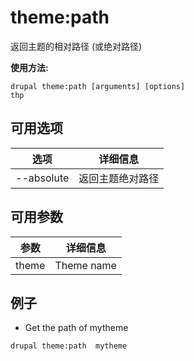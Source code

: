# theme:path
返回主题的相对路径 (或绝对路径)

**使用方法:**
```
drupal theme:path [arguments] [options]
thp
```

## 可用选项
选项 | 详细信息
-------|-------------
--absolute | 返回主题绝对路径

## 可用参数
参数 | 详细信息
---------|-------------
theme | Theme name

## 例子
* Get the path of mytheme
```
drupal theme:path  mytheme
```

